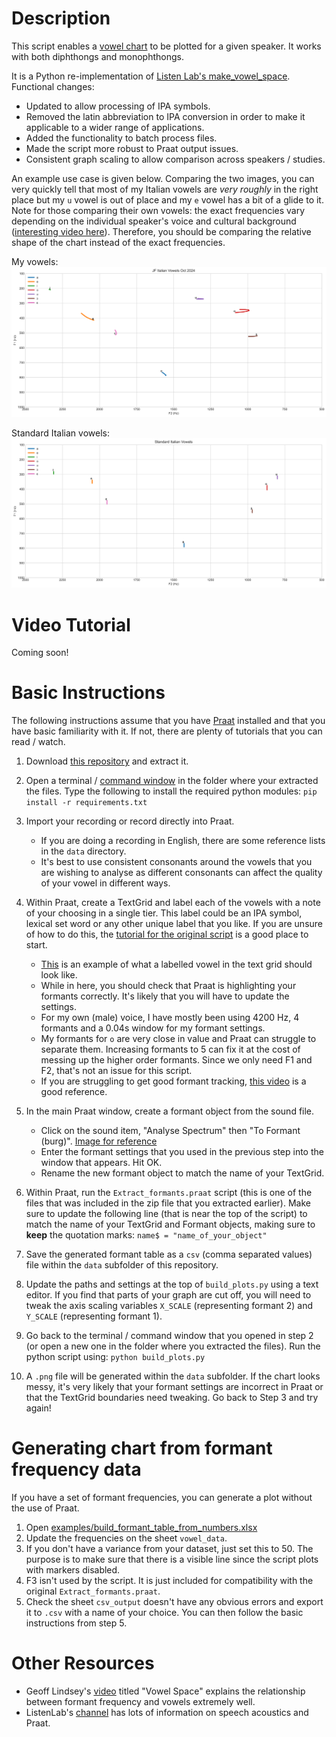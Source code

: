 # Description

This script enables a [vowel chart](https://en.wikipedia.org/wiki/IPA_vowel_chart_with_audio) to be plotted for a given speaker. It works with both diphthongs and monophthongs.

It is a Python re-implementation of [Listen Lab's make_vowel_space](https://github.com/ListenLab/make_vowel_space/). Functional changes:

- Updated to allow processing of IPA symbols.
- Removed the latin abbreviation to IPA conversion in order to make it applicable to a wider range of applications.
- Added the functionality to batch process files.
- Made the script more robust to Praat output issues.
- Consistent graph scaling to allow comparison across speakers / studies.

An example use case is given below. Comparing the two images, you can very quickly tell that most of my Italian vowels are _very roughly_ in the right place but my `u` vowel is out of place and my `e` vowel has a bit of a glide to it. Note for those comparing their own vowels: the exact frequencies vary depending on the individual speaker's voice and cultural background ([interesting video here](https://www.youtube.com/watch?v=TWRB443YrHI)). Therefore, you should be comparing the relative shape of the chart instead of the exact frequencies.

My vowels:
![My vowels](examples/jf_italian_vowels_202410.png)

Standard Italian vowels:
![Standard Vowels](examples/standard_italian_vowels.png)

# Video Tutorial

Coming soon!

# Basic Instructions

The following instructions assume that you have [Praat](https://www.fon.hum.uva.nl/praat/) installed and that you have basic familiarity with it. If not, there are plenty of tutorials that you can read / watch.

1. Download [this repository](https://github.com/jonathanfox5/plot_vowel_space/archive/refs/heads/main.zip) and extract it.

2. Open a terminal / [command window](https://www.howtogeek.com/789662/how-to-open-a-cmd-window-in-a-folder-on-windows/) in the folder where your extracted the files. Type the following to install the required python modules:
   `pip install -r requirements.txt`

3. Import your recording or record directly into Praat.

   - If you are doing a recording in English, there are some reference lists in the `data` directory.
   - It's best to use consistent consonants around the vowels that you are wishing to analyse as different consonants can affect the quality of your vowel in different ways.

4. Within Praat, create a TextGrid and label each of the vowels with a note of your choosing in a single tier. This label could be an IPA symbol, lexical set word or any other unique label that you like. If you are unsure of how to do this, the [tutorial for the original script](https://www.youtube.com/watch?v=BGW8J4cG0qY) is a good place to start.

   - [This](examples/example_text_grid.png) is an example of what a labelled vowel in the text grid should look like.
   - While in here, you should check that Praat is highlighting your formants correctly. It's likely that you will have to update the settings.
   - For my own (male) voice, I have mostly been using 4200 Hz, 4 formants and a 0.04s window for my formant settings.
   - My formants for `o` are very close in value and Praat can struggle to separate them. Increasing formants to 5 can fix it at the cost of messing up the higher order formants. Since we only need F1 and F2, that's not an issue for this script.
   - If you are struggling to get good formant tracking, [this video](https://www.youtube.com/watch?v=fsGIecMgTzQ) is a good reference.

5. In the main Praat window, create a formant object from the sound file.

   - Click on the sound item, "Analyse Spectrum" then "To Formant (burg)". [Image for reference](examples/example_create_formant_object.png)
   - Enter the formant settings that you used in the previous step into the window that appears. Hit OK.
   - Rename the new formant object to match the name of your TextGrid.

6. Within Praat, run the `Extract_formants.praat` script (this is one of the files that was included in the zip file that you extracted earlier). Make sure to update the following line (that is near the top of the script) to match the name of your TextGrid and Formant objects, making sure to **keep** the quotation marks:
   `name$ = "name_of_your_object"`

7. Save the generated formant table as a `csv` (comma separated values) file within the `data` subfolder of this repository.

8. Update the paths and settings at the top of `build_plots.py` using a text editor. If you find that parts of your graph are cut off, you will need to tweak the axis scaling variables `X_SCALE` (representing formant 2) and `Y_SCALE` (representing formant 1).

9. Go back to the terminal / command window that you opened in step 2 (or open a new one in the folder where you extracted the files). Run the python script using:
   `python build_plots.py`

10. A `.png` file will be generated within the `data` subfolder. If the chart looks messy, it's very likely that your formant settings are incorrect in Praat or that the TextGrid boundaries need tweaking. Go back to Step 3 and try again!

# Generating chart from formant frequency data

If you have a set of formant frequencies, you can generate a plot without the use of Praat.

1. Open [examples/build_formant_table_from_numbers.xlsx](examples/build_formant_table_from_numbers.xlsx)
2. Update the frequencies on the sheet `vowel_data`.
3. If you don't have a variance from your dataset, just set this to 50. The purpose is to make sure that there is a visible line since the script plots with markers disabled.
4. F3 isn't used by the script. It is just included for compatibility with the original `Extract_formants.praat`.
5. Check the sheet `csv_output` doesn't have any obvious errors and export it to `.csv` with a name of your choice. You can then follow the basic instructions from step 5.

# Other Resources

- Geoff Lindsey's [video](https://www.youtube.com/watch?v=FdldD0-kEcc) titled "Vowel Space" explains the relationship between formant frequency and vowels extremely well.
- ListenLab's [channel](https://www.youtube.com/@listenlab_umn) has lots of information on speech acoustics and Praat.
